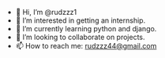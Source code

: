 - 👋 Hi, I’m @rudzzz1
- 👀 I’m interested in getting an internship.
- 🌱 I’m currently learning python and django.
- 💞️ I’m looking to collaborate on projects.
- 📫 How to reach me: rudzzz44@gmail.com

<!---
rudzzz1/rudzzz1 is a ✨ special ✨ repository because its `README.md` (this file) appears on your GitHub profile.
You can click the Preview link to take a look at your changes.
--->
